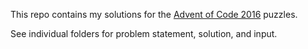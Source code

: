 This repo contains my solutions for the [Advent of Code 2016](http://adventofcode.com/2016) puzzles.

See individual folders for problem statement, solution, and input.
